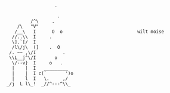                        .

                        .
              /^\     .
         /\   "V"
        /__\   I      O  o							  wilt moise
       //..\\  I     .
       \].`[/  I												
       /l\/j\  (]    .  O
      /. ~~ ,\/I          .
      \\L__j^\/I       o					
       \/--v}  I     o   .
       |    |  I   _________
       |    |  I c(`       ')o
       |    l  I   \.     ,/
     _/j  L l\_!  _//^---^\\_   																
